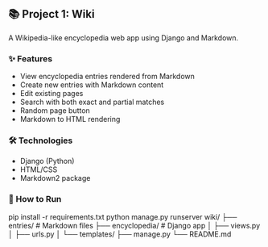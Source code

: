 ## 📚 Project 1: Wiki

A Wikipedia-like encyclopedia web app using Django and Markdown.

### ✨ Features
- View encyclopedia entries rendered from Markdown
- Create new entries with Markdown content
- Edit existing pages
- Search with both exact and partial matches
- Random page button
- Markdown to HTML rendering

### 🛠️ Technologies
- Django (Python)
- HTML/CSS
- Markdown2 package

### 🚀 How to Run
pip install -r requirements.txt
python manage.py runserver
wiki/
├── entries/         # Markdown files
├── encyclopedia/    # Django app
│   ├── views.py
│   ├── urls.py
│   └── templates/
├── manage.py
└── README.md
